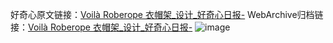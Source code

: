 好奇心原文链接：[Voilà Roberope 衣帽架_设计_好奇心日报-](https://www.qdaily.com/articles/4296.html)
WebArchive归档链接：[Voilà Roberope 衣帽架_设计_好奇心日报-](http://web.archive.org/web/20190623154109/https://www.qdaily.com/articles/4296.html)
![image](http://ww3.sinaimg.cn/large/007d5XDply1g3vf2y3wv6j30u02xe7e6)